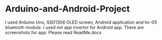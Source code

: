 # Arduino-and-Android-Project
I used Arduino Uno, SSD1306 OLED screen, Android application and hc-05 bluetooth module.
I used mit app invertor for Android app. There are screenshots for app.
Please read ReadMe.docx
